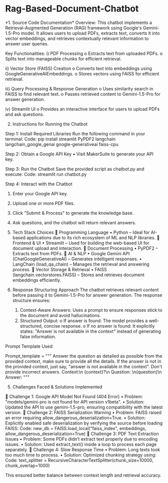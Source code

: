 # Rag-Based-Document-Chatbot

\*1. Source Code Documentation\*
Overview: 
This chatbot implements a Retrieval-Augmented Generation (RAG) framework using Google's Gemini-1.5-Pro model. It allows users to upload PDFs, extracts text, converts it into vector embeddings, and retrieves contextually relevant information to answer user queries.

Key Functionalities:
i)	PDF Processing
  o	Extracts text from uploaded PDFs.
  o	Splits text into manageable chunks for efficient retrieval.

ii) Vector Store (FAISS) Creation
  o	Converts text into embeddings using GoogleGenerativeAIEmbeddings.
  o	Stores vectors using FAISS for efficient retrieval.

iii) Query Processing & Response Generation
  o	Uses similarity search in FAISS to find relevant text.
  o	Passes retrieved content to Gemini-1.5-Pro for answer generation.

iv) Streamlit UI
  o	Provides an interactive interface for users to upload PDFs and ask questions.

2. Instructions for Running the Chatbot

Step 1: Install Required Libraries
    Run the following command in your terminal:
      Code:  pip install streamlit PyPDF2 langchain langchain_google_genai google-generativeai faiss-cpu

Step 2: Obtain a Google API Key
    •	Visit MakerSuite to generate your API key.

Step 3: Run the Chatbot
    Save the provided script as chatbot.py and execute:
      Code: streamlit run chatbot.py

Step 4: Interact with the Chatbot
  1.	Enter your Google API key.
  2.	Upload one or more PDF files.
  3.	Click "Submit & Process" to generate the knowledge base.
  4.	Ask questions, and the chatbot will return relevant answers.

3. Tech Stack Choices
🔹 Programming Language
    •	Python – Ideal for AI-based applications due to its rich ecosystem of ML and NLP libraries.
🔹 Frontend & UI
    •	Streamlit – Used for building the web-based UI for document upload and interaction.
🔹 Document Processing
    •	PyPDF2 – Extracts text from PDFs.
🔹 AI & NLP
    •	Google Gemini API (ChatGoogleGenerativeAI) – Generates intelligent responses.
    •	LangChain (load_qa_chain) – Manages the retrieval and answering process.
🔹 Vector Storage & Retrieval
    •	FAISS (langchain.vectorstores.FAISS) – Stores and retrieves document embeddings efficiently.

4. Response Structuring Approach
  The chatbot retrieves relevant content before passing it to Gemini-1.5-Pro for answer generation. The response structure ensures:
    1.	Context-Aware Answers: Uses a prompt to ensure responses stick to the document and avoid hallucinations.
    2.	Structured Output:
          o	If answer is found: The model provides a well-structured, concise response.
          o If no answer is found: It explicitly states: "Answer is not available in the context" instead of generating false information.

Prompt Template Used

Prompt_template = """
    Answer the question as detailed as possible from the provided context, make sure to provide all the details. 
    If the answer is not in the provided context, just say, "answer is not available in the context".
    Don't provide incorrect answers.
    Context:\n {context}?\n
    Question: \n{question}\n
    Answer:
"""

5. Challenges Faced & Solutions Implemented
   
🔸 Challenge 1: Google API Model Not Found (404 Error)
      •	Problem: "models/gemini-pro is not found for API version v1beta".
      •	Solution: Updated the API to use gemini-1.5-pro, ensuring compatibility with the latest version.
🔸 Challenge 2: FAISS Serialization Warning
      •	Problem: FAISS raised an error requiring allow_dangerous_deserialization=True.
      •	Solution: Explicitly enabled safe deserialization by verifying the source before loading FAISS:
            Code: new_db = FAISS.load_local("faiss_index", embeddings, allow_dangerous_deserialization=True)
🔸 Challenge 3: PDF Text Extraction Issues
      •	Problem: Some PDFs didn’t extract text properly due to encoding issues.
      •	Solution: Used extract_text() inside a loop to process each page separately.
🔸 Challenge 4: Slow Response Time
      •	Problem: Long texts took too much time to process.
      •	Solution: Optimized chunking strategy using:
          Code: text_splitter = RecursiveCharacterTextSplitter(chunk_size=10000, chunk_overlap=1000)

This ensured better balance between context length and retrieval accuracy.

